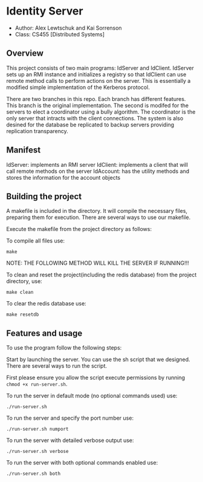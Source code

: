 # Identity Server

* Author: Alex Lewtschuk and Kai Sorrenson
* Class: CS455 [Distributed Systems] 

## Overview

This project consists of two main programs: IdServer and IdClient. IdServer sets up an RMI instance and initializes a registry so that IdClient can use remote method calls to perform actions on the server. This is essentially a modified simple implementation of the Kerberos protocol.

There are two branches in this repo. Each branch has different features. This branch is the original implementation. The second is modifed for the servers to elect a coordinator using a bully algorithm. The coordinator is the only server that intracts with the client connections. The system is also desined for the database be replicated to backup servers providing replication transparency. 

## Manifest

IdServer: implements an RMI server
IdClient: implements a client that will call remote methods on the server
IdAccount: has the utility methods and stores the information for the account objects

## Building the project

A makefile is included in the directory. It will compile the necessary files, preparing them for execution.
There are several ways to use our makefile.

Execute the makefile from the project directory as follows:

To compile all files use:
```
make
```

NOTE: THE FOLLOWING METHOD WILL KILL THE SERVER IF RUNNING!!!

To clean and reset the project(including the redis database) from the project directory, use:

```
make clean
```

To clear the redis database use:

```
make resetdb
```

## Features and usage

To use the program follow the following steps:

Start by launching the server. You can use the sh script that we designed. There are several ways to run the script.

First please ensure you allow the script execute permissions by running `chmod +x run-server.sh`.

To run the server in default mode (no optional commands used) use:
```
./run-server.sh
```

To run the server and specify the port number use:
```
./run-server.sh numport
```

To run the server with detailed verbose output use:
```
./run-server.sh verbose
```

To run the server with both optional commands enabled use:
```
./run-server.sh both
```
